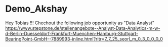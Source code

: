 # Demo_Akshay

Hey Tobias !!! Chechout the following job opportunity as "Data Analyst" 
https://www.stepstone.de/stellenangebote--Analyst-Data-Analytics-m-w-d-Berlin-Duesseldorf-Frankfurt-Muenchen-Hamburg-Stuttgart-BearingPoint-GmbH--7889993-inline.html?rltr=7_7_25_seorl_m_0_3_0_0_0_0
